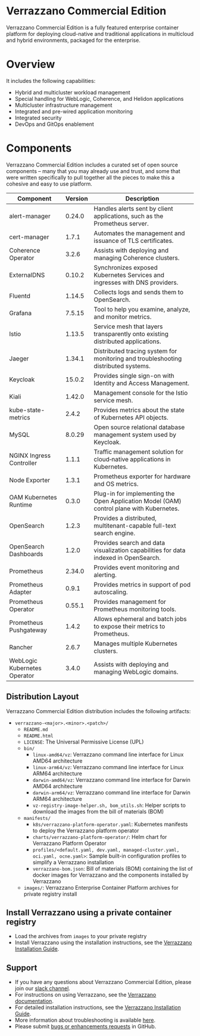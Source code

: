 # Verrazzano Commercial Edition

Verrazzano Commercial Edition is a fully featured enterprise container platform for deploying cloud-native and traditional applications in multicloud 
and hybrid environments, packaged for the enterprise.

# Overview
It includes the following capabilities:

- Hybrid and multicluster workload management
- Special handling for WebLogic, Coherence, and Helidon applications
- Multicluster infrastructure management
- Integrated and pre-wired application monitoring
- Integrated security
- DevOps and GitOps enablement

# Components
Verrazzano Commercial Edition includes a curated set of open source components – many that you may already use and trust, 
and some that were written specifically to pull together all the pieces to make this a cohesive and easy to use platform.

| Component                    | Version | Description                                                                              |
|------------------------------|---------|------------------------------------------------------------------------------------------|
| alert-manager                | 0.24.0  | Handles alerts sent by client applications, such as the Prometheus server.               |
| cert-manager                 | 1.7.1   | Automates the management and issuance of TLS certificates.                               |
| Coherence Operator           | 3.2.6   | Assists with deploying and managing Coherence clusters.                                  |
| ExternalDNS                  | 0.10.2  | Synchronizes exposed Kubernetes Services and ingresses with DNS providers.               |
| Fluentd                      | 1.14.5  | Collects logs and sends them to OpenSearch.                                              |
| Grafana                      | 7.5.15  | Tool to help you examine, analyze, and monitor metrics.                                  |
| Istio                        | 1.13.5  | Service mesh that layers transparently onto existing distributed applications.           |
| Jaeger                       | 1.34.1  | Distributed tracing system for monitoring and troubleshooting distributed systems.       |
| Keycloak                     | 15.0.2  | Provides single sign-on with Identity and Access Management.                             |
| Kiali                        | 1.42.0  | Management console for the Istio service mesh.                                           |
| kube-state-metrics           | 2.4.2   | Provides metrics about the state of Kubernetes API objects.                              |
| MySQL                        | 8.0.29  | Open source relational database management system used by Keycloak.                      |
| NGINX Ingress Controller     | 1.1.1   | Traffic management solution for cloud‑native applications in Kubernetes.                 |
| Node Exporter                | 1.3.1   | Prometheus exporter for hardware and OS metrics.                                         |
| OAM Kubernetes Runtime       | 0.3.0   | Plug-in for implementing the Open Application Model (OAM) control plane with Kubernetes. |
| OpenSearch                   | 1.2.3   | Provides a distributed, multitenant-capable full-text search engine.                     |
| OpenSearch Dashboards        | 1.2.0   | Provides search and data visualization capabilities for data indexed in OpenSearch.      |
| Prometheus                   | 2.34.0  | Provides event monitoring and alerting.                                                  |
| Prometheus Adapter           | 0.9.1   | Provides metrics in support of pod autoscaling.                                          |
| Prometheus Operator          | 0.55.1  | Provides management for Prometheus monitoring tools.                                     |
| Prometheus Pushgateway       | 1.4.2   | Allows ephemeral and batch jobs to expose their metrics to Prometheus.                   |
| Rancher                      | 2.6.7   | Manages multiple Kubernetes clusters.                                                    |
| WebLogic Kubernetes Operator | 3.4.0   | Assists with deploying and managing WebLogic domains.                                    |

## Distribution Layout

Verrazzano Commercial Edition distribution includes the following artifacts:

* `verrazzano-<major>.<minor>.<patch>/`
  * `README.md`
  * `README.html` 
  * `LICENSE`: The Universal Permissive License (UPL)
  * `bin/`    
     * `linux-amd64/vz`: Verrazzano command line interface for Linux AMD64 architecture       
     * `linux-arm64/vz`: Verrazzano command line interface for Linux ARM64 architecture    
     * `darwin-amd64/vz`: Verrazzano command line interface for Darwin AMD64 architecture       
     * `darwin-arm64/vz`: Verrazzano command line interface for Darwin ARM64 architecture                   
     * `vz-registry-image-helper.sh, bom_utils.sh`:  Helper scripts to download the images from the bill of materials (BOM)
  * `manifests/`     
     * `k8s/verrazzano-platform-operator.yaml`: Kubernetes manifests to deploy the Verrazzano platform operator   
     * `charts/verrazzano-platform-operator/`: Helm chart for Verrazzano Platform Operator       
     * `profiles/<default.yaml, dev.yaml, managed-cluster.yaml, oci.yaml, ocne.yaml>`: Sample built-in configuration profiles to simplify a Verrazzano installation        
     * `verrazzano-bom.json`: Bill of materials (BOM) containing the list of docker images for Verrazzano and the components installed by Verrazzano       
  * `images/`:  Verrazzano Enterprise Container Platform archives for private registry install    
 
## Install Verrazzano using a private container registry
 
 *    Load the archives from `images` to your private registry     
 *    Install Verrazzano using the installation instructions, see the [Verrazzano Installation Guide](https://verrazzano.io/latest/docs/setup/install/installation/).    

## Support

*    If you have any questions about Verrazzano Commercial Edition, please join our [slack channel](https://bit.ly/3gOeRJn).
*    For instructions on using Verrazzano, see the [Verrazzano documentation](https://verrazzano.io/latest/docs/).
*    For detailed installation instructions, see the [Verrazzano Installation Guide](https://verrazzano.io/latest/docs/setup/install/installation/).
*    More information about troubleshooting is available [here](https://verrazzano.io/latest/docs/troubleshooting/diagnostictools/).
*    Please submit [bugs or enhancements requests](https://github.com/verrazzano/verrazzano/issues/new/choose) in GitHub.
